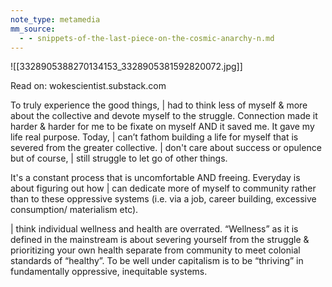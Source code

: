 ```yaml
---
note_type: metamedia
mm_source:
  - - snippets-of-the-last-piece-on-the-cosmic-anarchy-n.md
---
```


![[3328905388270134153_3328905381592820072.jpg]]

Read on: wokescientist.substack.com

To truly experience the good things, | had
to think less of myself & more about the
collective and devote myself to the
struggle. Connection made it harder &
harder for me to be fixate on myself AND
it saved me. It gave my life real purpose.
Today, | can’t fathom building a life for
myself that is severed from the greater
collective. | don't care about success or
opulence but of course, | still struggle to
let go of other things.

It's a constant process that is uncomfortable
AND freeing. Everyday is about figuring out
how | can dedicate more of myself to
community rather than to these oppressive
systems (i.e. via a job, career building,
excessive consumption/ materialism etc).

| think individual wellness and health are
overrated. “Wellness” as it is defined in the
mainstream is about severing yourself from
the struggle & prioritizing your own health
separate from community to meet colonial
standards of “healthy”. To be well under
capitalism is to be “thriving” in fundamentally
oppressive, inequitable systems.


